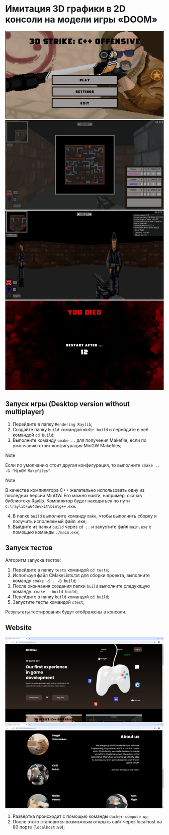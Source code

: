 # Имитация 3D графики в 2D консоли на модели игры «DOOM»

![](images/mainScreenGame.png)
![](images/game.png)
![](images/withPlayers.png)
![](images/resurrection.png)

## Запуск игры (Desktop version without multiplayer)

1. Перейдите в папку `Rendering Raylib`;
2. Создайте папку `build` командой `mkdir build` и перейдите в неё командой `cd build`;
3. Выполните команду `cmake ..` для получения Makefile, если по умолчанию стоит конфигурация MinGW Makefiles;

> [!NOTE]
> Если по умолчанию стоит другая конфигурация, то выполните `cmake .. -G "MinGW Makefiles"`.

> [!NOTE]
> В качестве компилятора C++ желательно использовать одну из последних версий MinGW. Его можно найти, например, скачав библиотеку [Raylib](https://www.raylib.com/). Компилятор будет находиться по пути `C:\raylib\w64devkit\bin\g++.exe`.

4. В папке `build` выполните команду `make`, чтобы выполнить сборку и получить исполняемый файл .exe;
5. Выйдите из папки `build` через `cd ..` и запустите файл `main.exe` с помощью команды `./main.exe`;

## Запуск тестов

Алгоритм запуска тестов:

1. Перейдите в папку `tests` командой `cd tests`;
2. Используя файл CMakeLists.txt для сборки проекта, выполните команду `cmake -S . -B build`;
3. После окончания создания папки `build` выполните следующую команду: `cmake --build build`;
4. Перейдите в папку `build` командой `cd build`;
5. Запустите тесты командой `ctest`;

Результаты тестирования будут отображены в консоли.

## Website

![](images/mainScreenWeb.png)
![](images/aboutUs.png)

1. Развёртка происходит с помощью команды `docker-compose up`; 
2. После этого становится возможным открыть сайт через localhost на 80 порте (`localhost:80`);